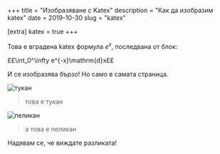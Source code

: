 +++
title = "Изобразяване с Katex"
description = "Как да изобразим katex"
date = 2019-10-30
slug = "katex"

[extra]
katex = true
+++

Това е вградена katex формула $e^x$, последвана от блок:

££\int_0^\infty e^{-x}\mathrm{d}x££

И се изобразява бързо! Но само в самата страница.

![тукан](../../../toucan.jpeg)
> това е тукан

![пеликан](../../../pelican.jpeg)
> а това е пеликан

Надявам се, че виждате разликата!
